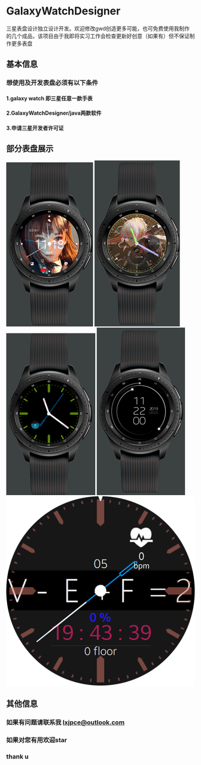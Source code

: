 # GalaxyWatchDesigner
三星表盘设计独立设计开发。欢迎修改gwd创造更多可能，也可免费使用我制作的几个成品，该项目由于我即将实习工作会检查更新好创意（如果有）但不保证制作更多表盘


## 基本信息
### 想使用及开发表盘必须有以下条件
#### 1.galaxy watch 即三星任意一款手表
#### 2.GalaxyWatchDesigner/java两款软件
#### 3.申请三星开发者许可证


## 部分表盘展示<br/>

<img src="https://github.com/Alexander-L-X/GalaxyWatchDesigner/blob/master/%E8%A1%A8%E7%9B%98%E5%B1%95%E7%A4%BA/girl.png">
<img src="https://github.com/Alexander-L-X/GalaxyWatchDesigner/blob/master/%E8%A1%A8%E7%9B%98%E5%B1%95%E7%A4%BA/saber.png">
<img src="https://github.com/Alexander-L-X/GalaxyWatchDesigner/blob/master/%E8%A1%A8%E7%9B%98%E5%B1%95%E7%A4%BA/simple-green.png">
<img src="https://github.com/Alexander-L-X/GalaxyWatchDesigner/blob/master/%E8%A1%A8%E7%9B%98%E5%B1%95%E7%A4%BA/galaxy.png">
<img src="https://github.com/Alexander-L-X/GalaxyWatchDesigner/blob/master/%E8%A1%A8%E7%9B%98%E5%B1%95%E7%A4%BA/Leonhard%20Euler.png">

## 其他信息
### 如果有问题请联系我 lxjpce@outlook.com
### 如果对您有用欢迎star 
### thank u
